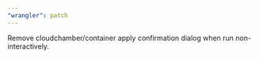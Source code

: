 ```yaml
---
"wrangler": patch
---
```


Remove cloudchamber/container apply confirmation dialog when run non-interactively.
